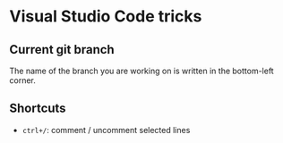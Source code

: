 # Visual Studio Code tricks

## Current git branch

The name of the branch you are working on is written in the bottom-left corner.

## Shortcuts

- `ctrl+/`: comment / uncomment selected lines